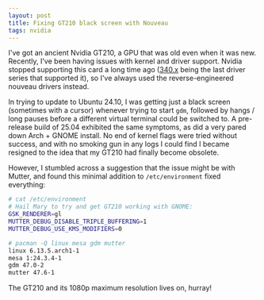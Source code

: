 ```yaml
---
layout: post
title: Fixing GT210 black screen with Nouveau
tags: nvidia
---
```


I've got an ancient Nvidia GT210, a GPU that was old even when it was new. Recently, I've been having issues with kernel and driver support. Nvidia stopped supporting this card a long time ago ([340.x](https://www.nvidia.com/en-us/geforce/drivers/results/113161/) being the last driver series that supported it), so I've always used the reverse-engineered nouveau drivers instead.

In trying to update to Ubuntu 24.10, I was getting just a black screen (sometimes with a cursor) whenever trying to start `gdm`, followed by hangs / long pauses before a different virtual terminal could be switched to. A pre-release build of 25.04 exhibited the same symptoms, as did a very pared down Arch + GNOME install. No end of kernel flags were tried without success, and with no smoking gun in any logs I could find I became resigned to the idea that my GT210 had finally become obsolete.

However, I stumbled across a suggestion that the issue might be with Mutter, and found this minimal addition to `/etc/environment` fixed everything:

```bash
# cat /etc/environment
# Hail Mary to try and get GT210 working with GNOME:
GSK_RENDERER=gl
MUTTER_DEBUG_DISABLE_TRIPLE_BUFFERING=1
MUTTER_DEBUG_USE_KMS_MODIFIERS=0
```
```bash
# pacman -Q linux mesa gdm mutter
linux 6.13.5.arch1-1
mesa 1:24.3.4-1
gdm 47.0-2
mutter 47.6-1
```

The GT210 and its 1080p maximum resolution lives on, hurray!
